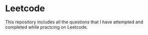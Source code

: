 # Leetcode
This repository includes all the questions that I have attempted and completed while practcing on Leetcode.
